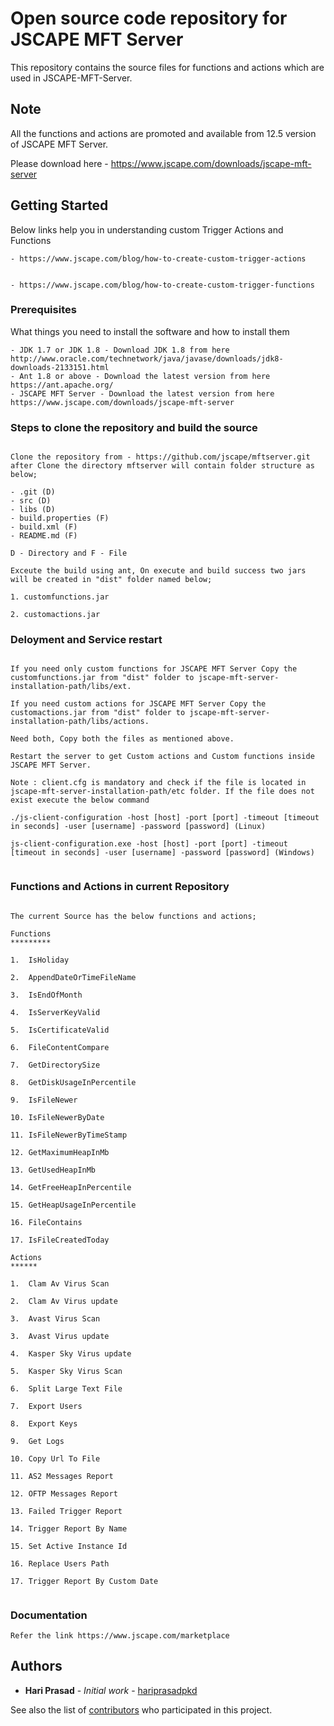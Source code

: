 # Open source code repository for JSCAPE MFT Server 
 
 This repository contains the source files for functions and actions which are used in JSCAPE-MFT-Server.
 
 ## Note
 
 All the functions and actions are promoted and available from 12.5 version of JSCAPE MFT Server. 
 
 Please download here - https://www.jscape.com/downloads/jscape-mft-server 

 ## Getting Started

Below links help you in understanding custom Trigger Actions and Functions

```
- https://www.jscape.com/blog/how-to-create-custom-trigger-actions


- https://www.jscape.com/blog/how-to-create-custom-trigger-functions

```
### Prerequisites

What things you need to install the software and how to install them

```
- JDK 1.7 or JDK 1.8 - Download JDK 1.8 from here http://www.oracle.com/technetwork/java/javase/downloads/jdk8-downloads-2133151.html 
- Ant 1.8 or above - Download the latest version from here https://ant.apache.org/
- JSCAPE MFT Server - Download the latest version from here https://www.jscape.com/downloads/jscape-mft-server
```


### Steps to clone the repository and build the source
```

Clone the repository from - https://github.com/jscape/mftserver.git after Clone the directory mftserver will contain folder structure as below;

- .git (D)
- src (D)
- libs (D)
- build.properties (F)
- build.xml (F)
- README.md (F)

D - Directory and F - File

Exceute the build using ant, On execute and build success two jars will be created in "dist" folder named below;

1. customfunctions.jar

2. customactions.jar

```

### Deloyment and Service restart
```

If you need only custom functions for JSCAPE MFT Server Copy the customfunctions.jar from "dist" folder to jscape-mft-server-installation-path/libs/ext.

If you need custom actions for JSCAPE MFT Server Copy the customactions.jar from "dist" folder to jscape-mft-server-installation-path/libs/actions.

Need both, Copy both the files as mentioned above.

Restart the server to get Custom actions and Custom functions inside JSCAPE MFT Server.

Note : client.cfg is mandatory and check if the file is located in jscape-mft-server-installation-path/etc folder. If the file does not exist execute the below command

./js-client-configuration -host [host] -port [port] -timeout [timeout in seconds] -user [username] -password [password] (Linux)

js-client-configuration.exe -host [host] -port [port] -timeout [timeout in seconds] -user [username] -password [password] (Windows)


```


### Functions and Actions in current Repository
```

The current Source has the below functions and actions;

Functions
*********

1.  IsHoliday

2.  AppendDateOrTimeFileName
 
3.  IsEndOfMonth

4.  IsServerKeyValid

5.  IsCertificateValid

6.  FileContentCompare
 
7.  GetDirectorySize

8.  GetDiskUsageInPercentile

9.  IsFileNewer

10. IsFileNewerByDate

11. IsFileNewerByTimeStamp

12. GetMaximumHeapInMb

13. GetUsedHeapInMb

14. GetFreeHeapInPercentile

15. GetHeapUsageInPercentile

16. FileContains

17. IsFileCreatedToday

Actions
******

1.  Clam Av Virus Scan

2.  Clam Av Virus update

3.  Avast Virus Scan

3.  Avast Virus update

4.  Kasper Sky Virus update

5.  Kasper Sky Virus Scan 

6.  Split Large Text File

7.  Export Users 

8.  Export Keys

9.  Get Logs

10. Copy Url To File

11. AS2 Messages Report

12. OFTP Messages Report

13. Failed Trigger Report

14. Trigger Report By Name

15. Set Active Instance Id

16. Replace Users Path

17. Trigger Report By Custom Date


```

### Documentation
```
Refer the link https://www.jscape.com/marketplace

```

## Authors

* **Hari Prasad** - *Initial work* - [hariprasadpkd](https://github.com/hariprasadpkd)

See also the list of [contributors](https://github.com/jscape/mftserver/graphs/contributors) who participated in this project.
